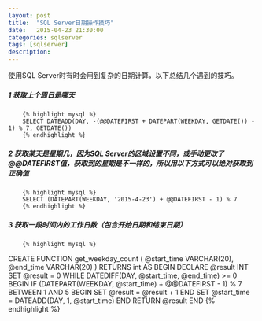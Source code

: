 ```yaml
---
layout: post
title:  "SQL Server日期操作技巧"
date:   2015-04-23 21:30:00
categories: sqlserver
tags: [sqlserver]
description: 
---
```



使用SQL Server时有时会用到复杂的日期计算，以下总结几个遇到的技巧。<!--more-->

##### 1 获取上个周日是哪天

        {% highlight mysql %}
        SELECT DATEADD(DAY, -(@@DATEFIRST + DATEPART(WEEKDAY, GETDATE()) - 1) % 7, GETDATE())
        {% endhighlight %}

##### 2 获取某天是星期几，因为SQL Server的区域设置不同，或手动更改了@@DATEFIRST值，获取到的星期是不一样的，所以用以下方式可以绝对获取到正确值

        {% highlight mysql %}
        SELECT (DATEPART(WEEKDAY, '2015-4-23') + @@DATEFIRST - 1) % 7
        {% endhighlight %}

##### 3 获取一段时间内的工作日数（包含开始日期和结束日期）

        {% highlight mysql %}
CREATE FUNCTION get_weekday_count
(
	@start_time VARCHAR(20),
	@end_time VARCHAR(20)
)
RETURNS int
AS
BEGIN
	DECLARE @result INT
	SET @result = 0
	WHILE DATEDIFF(DAY, @start_time, @end_time) >= 0
	BEGIN
	IF (DATEPART(WEEKDAY, @start_time) + @@DATEFIRST - 1) % 7 BETWEEN 1 AND 5
	BEGIN SET @result = @result + 1 END
	SET @start_time = DATEADD(DAY, 1, @start_time)
	END
	RETURN @result
END
        {% endhighlight %}